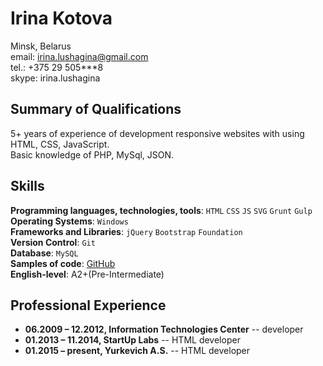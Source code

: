# Irina Kotova 

Minsk, Belarus  
email: [irina.lushagina@gmail.com](mailto:irina.lushagina@gmail.com)  
tel.: +375 29 505***8  
skype: irina.lushagina  

## Summary of Qualifications  

5+ years of experience of development responsive websites with using HTML, CSS, JavaScript.  
Basic knowledge of PHP, MySql, JSON.
  
## Skills

**Programming languages, technologies, tools**: `HTML`  `CSS`  `JS`  `SVG`  `Grunt`  `Gulp`  
**Operating Systems**: `Windows`  
**Frameworks and Libraries**:  `jQuery`  `Bootstrap`  `Foundation`  
**Version Control**: `Git`  
**Database**: `MySQL`  
**Samples of code**: [GitHub](https://github.com/thunia)  
**English-level**: A2+(Pre-Intermediate)  

## Professional Experience

+ **06.2009 – 12.2012, Information Technologies Center** -- developer  
+ **01.2013 – 11.2014, StartUp Labs** -- HTML developer
+ **01.2015 – present,  Yurkevich A.S.** -- HTML developer